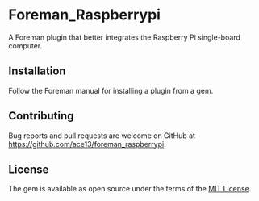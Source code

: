# Foreman_Raspberrypi

A Foreman plugin that better integrates the Raspberry Pi single-board computer.

## Installation

Follow the Foreman manual for installing a plugin from a gem.

## Contributing

Bug reports and pull requests are welcome on GitHub at https://github.com/ace13/foreman_raspberrypi.


## License

The gem is available as open source under the terms of the [MIT License](http://opensource.org/licenses/MIT).

